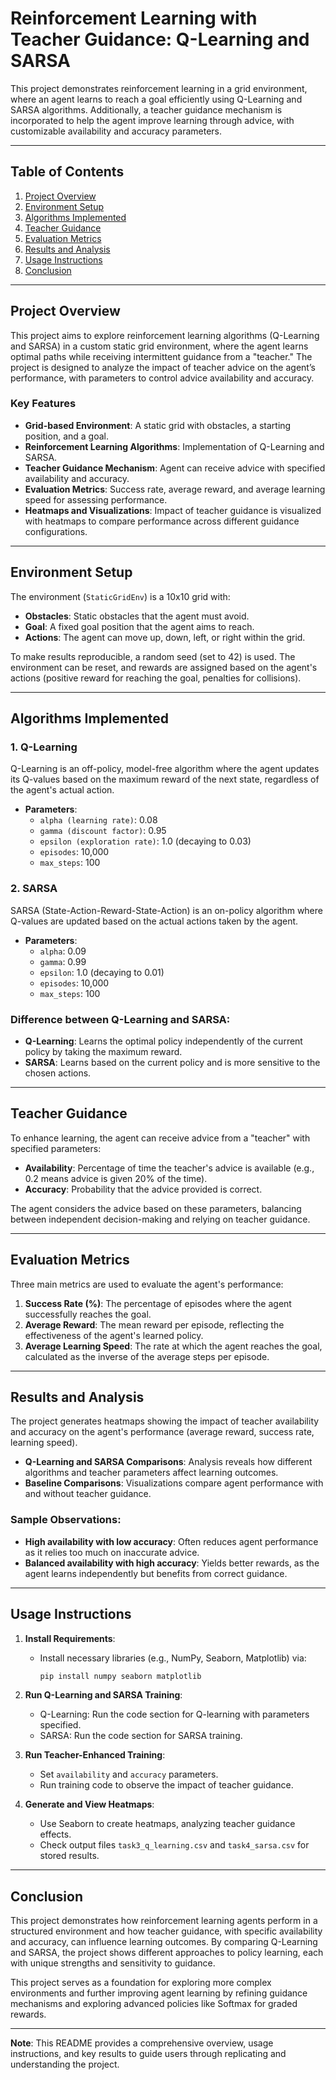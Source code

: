 # Reinforcement Learning with Teacher Guidance: Q-Learning and SARSA

This project demonstrates reinforcement learning in a grid environment, where an agent learns to reach a goal efficiently using Q-Learning and SARSA algorithms. Additionally, a teacher guidance mechanism is incorporated to help the agent improve learning through advice, with customizable availability and accuracy parameters.

---

## Table of Contents

1. [Project Overview](#project-overview)
2. [Environment Setup](#environment-setup)
3. [Algorithms Implemented](#algorithms-implemented)
4. [Teacher Guidance](#teacher-guidance)
5. [Evaluation Metrics](#evaluation-metrics)
6. [Results and Analysis](#results-and-analysis)
7. [Usage Instructions](#usage-instructions)
8. [Conclusion](#conclusion)

---

## Project Overview

This project aims to explore reinforcement learning algorithms (Q-Learning and SARSA) in a custom static grid environment, where the agent learns optimal paths while receiving intermittent guidance from a "teacher." The project is designed to analyze the impact of teacher advice on the agent’s performance, with parameters to control advice availability and accuracy.

### Key Features

- **Grid-based Environment**: A static grid with obstacles, a starting position, and a goal.
- **Reinforcement Learning Algorithms**: Implementation of Q-Learning and SARSA.
- **Teacher Guidance Mechanism**: Agent can receive advice with specified availability and accuracy.
- **Evaluation Metrics**: Success rate, average reward, and average learning speed for assessing performance.
- **Heatmaps and Visualizations**: Impact of teacher guidance is visualized with heatmaps to compare performance across different guidance configurations.

---

## Environment Setup

The environment (`StaticGridEnv`) is a 10x10 grid with:
- **Obstacles**: Static obstacles that the agent must avoid.
- **Goal**: A fixed goal position that the agent aims to reach.
- **Actions**: The agent can move up, down, left, or right within the grid.

To make results reproducible, a random seed (set to 42) is used. The environment can be reset, and rewards are assigned based on the agent's actions (positive reward for reaching the goal, penalties for collisions).

---

## Algorithms Implemented

### 1. Q-Learning
Q-Learning is an off-policy, model-free algorithm where the agent updates its Q-values based on the maximum reward of the next state, regardless of the agent's actual action.

- **Parameters**:
  - `alpha (learning rate)`: 0.08
  - `gamma (discount factor)`: 0.95
  - `epsilon (exploration rate)`: 1.0 (decaying to 0.03)
  - `episodes`: 10,000
  - `max_steps`: 100

### 2. SARSA
SARSA (State-Action-Reward-State-Action) is an on-policy algorithm where Q-values are updated based on the actual actions taken by the agent.

- **Parameters**:
  - `alpha`: 0.09
  - `gamma`: 0.99
  - `epsilon`: 1.0 (decaying to 0.01)
  - `episodes`: 10,000
  - `max_steps`: 100

### Difference between Q-Learning and SARSA:
- **Q-Learning**: Learns the optimal policy independently of the current policy by taking the maximum reward.
- **SARSA**: Learns based on the current policy and is more sensitive to the chosen actions.

---

## Teacher Guidance

To enhance learning, the agent can receive advice from a "teacher" with specified parameters:
- **Availability**: Percentage of time the teacher's advice is available (e.g., 0.2 means advice is given 20% of the time).
- **Accuracy**: Probability that the advice provided is correct.

The agent considers the advice based on these parameters, balancing between independent decision-making and relying on teacher guidance.

---

## Evaluation Metrics

Three main metrics are used to evaluate the agent's performance:
1. **Success Rate (%)**: The percentage of episodes where the agent successfully reaches the goal.
2. **Average Reward**: The mean reward per episode, reflecting the effectiveness of the agent's learned policy.
3. **Average Learning Speed**: The rate at which the agent reaches the goal, calculated as the inverse of the average steps per episode.

---

## Results and Analysis

The project generates heatmaps showing the impact of teacher availability and accuracy on the agent's performance (average reward, success rate, learning speed).

- **Q-Learning and SARSA Comparisons**: Analysis reveals how different algorithms and teacher parameters affect learning outcomes.
- **Baseline Comparisons**: Visualizations compare agent performance with and without teacher guidance.

### Sample Observations:
- **High availability with low accuracy**: Often reduces agent performance as it relies too much on inaccurate advice.
- **Balanced availability with high accuracy**: Yields better rewards, as the agent learns independently but benefits from correct guidance.

---

## Usage Instructions

1. **Install Requirements**:
   - Install necessary libraries (e.g., NumPy, Seaborn, Matplotlib) via:
     ```bash
     pip install numpy seaborn matplotlib
     ```

2. **Run Q-Learning and SARSA Training**:
   - Q-Learning: Run the code section for Q-learning with parameters specified.
   - SARSA: Run the code section for SARSA training.

3. **Run Teacher-Enhanced Training**:
   - Set `availability` and `accuracy` parameters.
   - Run training code to observe the impact of teacher guidance.

4. **Generate and View Heatmaps**:
   - Use Seaborn to create heatmaps, analyzing teacher guidance effects.
   - Check output files `task3_q_learning.csv` and `task4_sarsa.csv` for stored results.

---

## Conclusion

This project demonstrates how reinforcement learning agents perform in a structured environment and how teacher guidance, with specific availability and accuracy, can influence learning outcomes. By comparing Q-Learning and SARSA, the project shows different approaches to policy learning, each with unique strengths and sensitivity to guidance.

This project serves as a foundation for exploring more complex environments and further improving agent learning by refining guidance mechanisms and exploring advanced policies like Softmax for graded rewards.

---

**Note**: This README provides a comprehensive overview, usage instructions, and key results to guide users through replicating and understanding the project.
``` 
